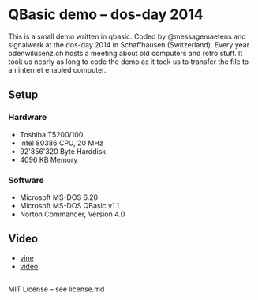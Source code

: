 # QBasic demo – dos-day 2014
This is a small demo written in qbasic. Coded by @messagemaetens and signalwerk at the dos-day 2014 in Schaffhausen (Switzerland). Every year odenwilusenz.ch hosts a meeting about old computers and retro stuff.
It took us nearly as long to code the demo as it took us to transfer the file to an internet enabled computer.

## Setup
### Hardware
* Toshiba T5200/100
* Intel 80386 CPU, 20 MHz
* 92'856'320 Byte Harddisk
* 4096 KB Memory

### Software
* Microsoft MS-DOS 6.20
* Microsoft MS-DOS QBasic v1.1
* Norton Commander, Version 4.0

## Video
* [vine](https://vine.co/v/MzHeHHhau90)
* [video](https://cdn.jsdelivr.net/gh/signalwerk/dos-day-2014@master/doc/demo.mp4)

##
MIT License – see license.md
